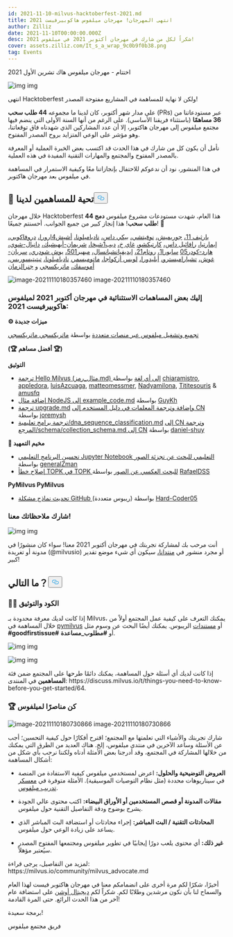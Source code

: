 ```yaml
---
id: 2021-11-10-milvus-hacktoberfest-2021.md
title: انتهى المهرجان! مهرجان ميلفوس هاكوبيرفيست 2021
author: Zilliz
date: 2021-11-10T00:00:00.000Z
desc: شكراً لكل من شارك في مهرجان أكتوبر 2021 في ميلفوس 2021!
cover: assets.zilliz.com/It_s_a_wrap_9c0b9f0b38.png
tag: Events
---
```

<custom-h1>اختتام - مهرجان ميلفوس هاك تشرين الأول 2021</custom-h1><p>
  
   <span class="img-wrapper"> <img translate="no" src="https://assets.zilliz.com/Blog_cover_a6ce8748d7.jpeg" alt="img" class="doc-image" id="img" />
   </span> <span class="img-wrapper"> <span>img</span> </span></p>
<p>انتهى Hacktoberfest ولكن لا نهاية للمساهمة في المشاريع مفتوحة المصدر!</p>
<p>على مدار شهر أكتوبر، كان لدينا ما مجموعه <strong>44 طلب سحب</strong> (PRs) عبر مستودعاتنا من <strong>36 مساهمًا</strong> (باستثناء فريقنا الأساسي). على الرغم من أنها السنة الأولى التي ينضم فيها مجتمع ميلفوس إلى مهرجان هاكتوبر، إلا أن عدد المشاركين الذي شهدناه فاق توقعاتنا، وهو مؤشر على الوعي المتزايد بروح المصدر المفتوح.</p>
<p>نأمل أن يكون كل من شارك في هذا الحدث قد اكتسب بعض الخبرة العملية أو المعرفة بالمصدر المفتوح والمجتمع والمهارات التقنية المفيدة في هذه العملية.</p>
<p>في هذا المنشور، نود أن ندعوكم للاحتفال بإنجازاتنا معًا وكيفية الاستمرار في المساهمة في ميلفوس بعد مهرجان هاكتوبر.</p>
<h2 id="📣-Shout-out-to-our-contributors" class="common-anchor-header"><strong>📣 تحية للمساهمين لدينا</strong><button data-href="#📣-Shout-out-to-our-contributors" class="anchor-icon" translate="no">
      <svg translate="no"
        aria-hidden="true"
        focusable="false"
        height="20"
        version="1.1"
        viewBox="0 0 16 16"
        width="16"
      >
        <path
          fill="#0092E4"
          fill-rule="evenodd"
          d="M4 9h1v1H4c-1.5 0-3-1.69-3-3.5S2.55 3 4 3h4c1.45 0 3 1.69 3 3.5 0 1.41-.91 2.72-2 3.25V8.59c.58-.45 1-1.27 1-2.09C10 5.22 8.98 4 8 4H4c-.98 0-2 1.22-2 2.5S3 9 4 9zm9-3h-1v1h1c1 0 2 1.22 2 2.5S13.98 12 13 12H9c-.98 0-2-1.22-2-2.5 0-.83.42-1.64 1-2.09V6.25c-1.09.53-2 1.84-2 3.25C6 11.31 7.55 13 9 13h4c1.45 0 3-1.69 3-3.5S14.5 6 13 6z"
        ></path>
      </svg>
    </button></h2><p>خلال مهرجان Hacktoberfest هذا العام، شهدت مستودعات مشروع ميلفوس <strong>دمج 44 طلب سحب</strong>! هذا إنجاز كبير من جميع الجوانب. أحسنتم جميعًا! 🎉</p>
<p><a href="https://github.com/parthiv11">بارثيف 11،</a> <a href="https://github.com/joremysh">جوريميش،</a> <a href="https://github.com/noviicee">نوفيتشي،</a> <a href="https://github.com/Biki-das">بيكي داس،</a> <a href="https://github.com/Nadyamilona">نادياميلونا،</a> <a href="https://github.com/ashish4arora">أشيش4ارورا،</a> <a href="https://github.com/Dhruvacube">دروفاكوبي،</a> <a href="https://github.com/iamartyaa">إيمارتيا،</a> <a href="https://github.com/RafaelDSS">رافائيل داس،</a> <a href="https://github.com/kartikcho">كارتيكشو،</a> <a href="https://github.com/GuyKh">غاي خ،</a> <a href="https://github.com/Deep1Shikha">ديب1شيخا،</a> <a href="https://github.com/shreemaan-abhishek">شريمان-أبهيشيك،</a> <a href="https://github.com/daniel-shuy">دانيال-شوي،</a> <a href="https://github.com/Hard-Coder05">هارد-كودر05</a> <a href="https://github.com/sapora1">سابورا1،</a> <a href="https://github.com/Rutam21">روتام21،</a> <a href="https://github.com/idivyanshbansal">إيديفيانشبانسال،</a> <a href="https://github.com/Mihir501">ميهير501،</a> <a href="https://github.com/Ayushchaudhary-Github">يوش شودري،</a> <a href="https://github.com/sreyan-ghosh">سريان-غوش،</a> <a href="https://github.com/chiaramistro">تشياراميسترو،</a> <a href="https://github.com/appledora">أبليدورا،</a> <a href="https://github.com/luisAzcuaga">لويس أزكواجا،</a> <a href="https://github.com/matteomessmer">ماتوميسمر،</a> <a href="https://github.com/Nadyamilona">نادياميلونا،</a> <a href="https://github.com/Tititesouris">تيتيتيسوريس،</a> <a href="https://github.com/amusfq">أموسفك،</a> <a href="https://github.com/matrixji">ماتريكسجي</a> و <a href="https://github.com/zamanmub">جنرالزمان</a></p>
<p>
  
   <span class="img-wrapper"> <img translate="no" src="https://assets.zilliz.com/_80b0d87746.png" alt="image-20211110180357460" class="doc-image" id="image-20211110180357460" />
   </span> <span class="img-wrapper"> <span>image-20211110180357460</span> </span></p>
<h3 id="Here-are-some-extraordinary-Milvus-Hacktoberfest-2021-contributions" class="common-anchor-header">إليك بعض المساهمات الاستثنائية في مهرجان أكتوبر 2021 لميلفوس هاكوبيرفيست 2021:</h3><p><strong>⚙️ ميزات جديدة</strong></p>
<p><a href="https://github.com/milvus-io/milvus/issues/7706">تجميع وتشغيل ميلفوس عبر منصات متعددة</a> بواسطة <a href="https://github.com/matrixji">ماتريكسجي ماتريكسجي</a></p>
<p><strong>(🏆 أفضل مساهم 🏆)</strong></p>
<p><strong>التوثيق</strong></p>
<ul>
<li><a href="https://github.com/milvus-io/bootcamp/issues/720">ترجمة Hello Milvus (مثال_رمز.md) إلى أي لغة</a> بواسطة <a href="https://github.com/chiaramistro">chiaramistro</a>, <a href="https://github.com/appledora">appledora</a>, <a href="https://github.com/luisAzcuaga">luisAzcuaga</a>, <a href="https://github.com/matteomessmer">matteomessmer</a>, <a href="https://github.com/Nadyamilona">Nadyamilona</a>, <a href="https://github.com/Tititesouris">Tititesouris</a> &amp; <a href="https://github.com/amusfq">amusfq</a></li>
<li><a href="https://github.com/milvus-io/bootcamp/issues/720">إضافة مثال NodeJS إلى example_code.md</a> بواسطة <a href="https://github.com/GuyKh">GuyKh</a></li>
<li><a href="https://github.com/milvus-io/milvus-docs/pull/921/files">ترجمة upgrade.md</a> <a href="https://github.com/milvus-io/milvus-docs/pull/892">وإضافة وترجمة المعلمات في دليل المستخدم إلى CN</a> بواسطة <a href="https://github.com/joremysh">joremysh</a></li>
<li><a href="https://github.com/milvus-io/milvus-docs/pull/753">ترجمة برامج تعليمية/dna_sequence_classification.md</a> <a href="https://github.com/milvus-io/milvus-docs/pull/752">إلى CN وترجمة المرجع/schema/collection_schema.md إلى CN</a> بواسطة <a href="https://github.com/daniel-shuy">daniel-shuy</a></li>
</ul>
<p><strong>🚀 مخيم التمهيد</strong></p>
<ul>
<li><a href="https://github.com/milvus-io/bootcamp/pull/858">تحسين البرنامج التعليمي Jupyter Notebook التعليمي للبحث عن تجزئة الصور </a>بواسطة <a href="https://github.com/zamanmub">generalZman</a></li>
<li><a href="https://github.com/milvus-io/bootcamp/pull/792">إصلاح خطأ TOPK في TOPK للبحث العكسي عن الصور</a> بواسطة <a href="https://github.com/RafaelDSS">RafaelDSS</a></li>
</ul>
<p><strong>PyMilvus PyMilvus</strong></p>
<ul>
<li><a href="https://github.com/milvus-io/pymilvus/issues/741">تحديث نماذج مشكلة GitHub </a>(ريبوس متعددة) بواسطة <a href="https://github.com/Hard-Coder05">Hard-Coder05</a></li>
</ul>
<h3 id="Share-your-feedback-with-us" class="common-anchor-header">شارك ملاحظاتك معنا!</h3><p>
  
   <span class="img-wrapper"> <img translate="no" src="https://assets.zilliz.com/h3_412b0f649b.png" alt="img" class="doc-image" id="img" />
   </span> <span class="img-wrapper"> <span>img</span> </span></p>
<p>أنت مرحب بك لمشاركة تجربتك في مهرجان أكتوبر 2021 معنا! سواء كان منشورًا في مدونة أو تغريدة (@milvusio) أو مجرد منشور في <a href="https://discuss.milvus.io/c/hacktoberfest/9">منتدانا،</a> سيكون أي شيء موضع تقدير كبير!</p>
<h2 id="Whats-Next" class="common-anchor-header">ما التالي？<button data-href="#Whats-Next" class="anchor-icon" translate="no">
      <svg translate="no"
        aria-hidden="true"
        focusable="false"
        height="20"
        version="1.1"
        viewBox="0 0 16 16"
        width="16"
      >
        <path
          fill="#0092E4"
          fill-rule="evenodd"
          d="M4 9h1v1H4c-1.5 0-3-1.69-3-3.5S2.55 3 4 3h4c1.45 0 3 1.69 3 3.5 0 1.41-.91 2.72-2 3.25V8.59c.58-.45 1-1.27 1-2.09C10 5.22 8.98 4 8 4H4c-.98 0-2 1.22-2 2.5S3 9 4 9zm9-3h-1v1h1c1 0 2 1.22 2 2.5S13.98 12 13 12H9c-.98 0-2-1.22-2-2.5 0-.83.42-1.64 1-2.09V6.25c-1.09.53-2 1.84-2 3.25C6 11.31 7.55 13 9 13h4c1.45 0 3-1.69 3-3.5S14.5 6 13 6z"
        ></path>
      </svg>
    </button></h2><h3 id="👩‍💻-Code--Documentation" class="common-anchor-header"><strong>👩‍💻</strong> <strong>الكود والتوثيق</strong></h3><p>إذا كانت لديك معرفة محدودة بـ Milvus، يمكنك التعرف على كيفية عمل المجتمع أولاً من خلال المساهمة في <a href="https://github.com/milvus-io/pymilvus">pymilvus</a> أو <a href="https://github.com/milvus-io/milvus-docs">مستندات</a> الريبوس. يمكنك أيضًا البحث عن وسوم مثل <strong>#goodfirstissue#</strong> أو <strong>#مطلوب_مساعدة</strong>.</p>
<p>
  
   <span class="img-wrapper"> <img translate="no" src="https://assets.zilliz.com/h4_f18c9b6c2c.png" alt="img" class="doc-image" id="img" />
   </span> <span class="img-wrapper"> <span>img</span> </span></p>
<p>
  
   <span class="img-wrapper"> <img translate="no" src="https://assets.zilliz.com/h5_a4f90c24a8.png" alt="img" class="doc-image" id="img" />
   </span> <span class="img-wrapper"> <span>img</span> </span></p>
<p>إذا كانت لديك أي أسئلة حول المساهمة، يمكنك دائمًا طرحها على المجتمع ضمن فئة <strong>المساهمين</strong> في المنتدى: https://discuss.milvus.io/t/things-you-need-to-know-before-you-get-started/64.</p>
<h3 id="🏆-Be-a-Milvus-Advocate" class="common-anchor-header">🏆 كن مناصرًا لميلفوس</h3><p>
  
   <span class="img-wrapper"> <img translate="no" src="https://assets.zilliz.com/advocate_1052d8249a.jpg" alt="image-20211110180730866" class="doc-image" id="image-20211110180730866" />
   </span> <span class="img-wrapper"> <span>image-20211110180730866</span> </span></p>
<p>شارك تجربتك والأشياء التي تعلمتها مع المجتمع؛ اقترح أفكارًا حول كيفية التحسين؛ أجب عن الأسئلة وساعد الآخرين في منتدى ميلفوس، إلخ. هناك العديد من الطرق التي يمكنك من خلالها المشاركة في المجتمع، وقد أدرجنا بعض الأمثلة أدناه ولكننا نرحب بأي شكل من أشكال المساهمة:</p>
<ul>
<li><p><strong>العروض التوضيحية والحلول:</strong> اعرض لمستخدمي ميلفوس كيفية الاستفادة من المنصة في سيناريوهات محددة (مثل نظام التوصيات الموسيقية). الأمثلة متوفرة في <a href="https://github.com/milvus-io/bootcamp">معسكر تدريب ميلفوس</a>.</p></li>
<li><p><strong>مقالات المدونة أو قصص المستخدمين أو الأوراق البيضاء:</strong> اكتب محتوى عالي الجودة يشرح بوضوح ودقة التفاصيل التقنية حول ميلفوس.</p></li>
<li><p><strong>المحادثات التقنية / البث المباشر:</strong> إجراء محادثات أو استضافة البث المباشر الذي يساعد على زيادة الوعي حول ميلفوس.</p></li>
<li><p><strong>غير ذلك:</strong> أي محتوى يلعب دورًا إيجابيًا في تطوير ميلفوس ومجتمعها المفتوح المصدر سيُعتبر مؤهلاً.</p></li>
</ul>
<p>لمزيد من التفاصيل، يرجى قراءة: https://milvus.io/community/milvus_advocate.md</p>
<p>أخيرًا، شكرًا لكم مرة أخرى على انضمامكم معنا في مهرجان هاكتوبر فيست لهذا العام والسماح لنا بأن نكون مرشدين وطلابًا لكم. شكراً لكم <a href="https://hacktoberfest.digitalocean.com/">ديجيتال أوشن</a> على استضافة عام آخر من هذا الحدث الرائع. حتى المرة القادمة!</p>
<p>برمجة سعيدة!</p>
<p>فريق مجتمع ميلفوس</p>

